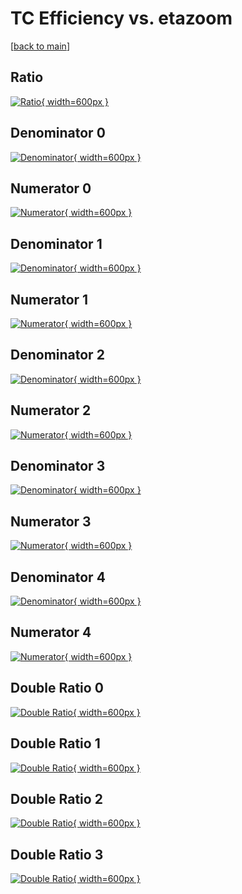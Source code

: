 # TC Efficiency vs. etazoom

[[back to main](./)]



## Ratio

[![Ratio](../mtv/var/TC_base_321_1_eff_etazoom.png){ width=600px }](../mtv/var/TC_base_321_1_eff_etazoom.pdf)

## Denominator 0

[![Denominator](../mtv/den/TC_base_321_1_eff_etazoom_den0.png){ width=600px }](../mtv/den/TC_base_321_1_eff_etazoom_den0.pdf)

## Numerator 0

[![Numerator](../mtv/num/TC_base_321_1_eff_etazoom_num0.png){ width=600px }](../mtv/num/TC_base_321_1_eff_etazoom_num0.pdf)

## Denominator 1

[![Denominator](../mtv/den/TC_base_321_1_eff_etazoom_den1.png){ width=600px }](../mtv/den/TC_base_321_1_eff_etazoom_den1.pdf)

## Numerator 1

[![Numerator](../mtv/num/TC_base_321_1_eff_etazoom_num1.png){ width=600px }](../mtv/num/TC_base_321_1_eff_etazoom_num1.pdf)

## Denominator 2

[![Denominator](../mtv/den/TC_base_321_1_eff_etazoom_den2.png){ width=600px }](../mtv/den/TC_base_321_1_eff_etazoom_den2.pdf)

## Numerator 2

[![Numerator](../mtv/num/TC_base_321_1_eff_etazoom_num2.png){ width=600px }](../mtv/num/TC_base_321_1_eff_etazoom_num2.pdf)

## Denominator 3

[![Denominator](../mtv/den/TC_base_321_1_eff_etazoom_den3.png){ width=600px }](../mtv/den/TC_base_321_1_eff_etazoom_den3.pdf)

## Numerator 3

[![Numerator](../mtv/num/TC_base_321_1_eff_etazoom_num3.png){ width=600px }](../mtv/num/TC_base_321_1_eff_etazoom_num3.pdf)

## Denominator 4

[![Denominator](../mtv/den/TC_base_321_1_eff_etazoom_den4.png){ width=600px }](../mtv/den/TC_base_321_1_eff_etazoom_den4.pdf)

## Numerator 4

[![Numerator](../mtv/num/TC_base_321_1_eff_etazoom_num4.png){ width=600px }](../mtv/num/TC_base_321_1_eff_etazoom_num4.pdf)

## Double Ratio 0

[![Double Ratio](../mtv/ratio/TC_base_321_1_eff_etazoom_ratio0.png){ width=600px }](../mtv/ratio/TC_base_321_1_eff_etazoom_ratio0.pdf)

## Double Ratio 1

[![Double Ratio](../mtv/ratio/TC_base_321_1_eff_etazoom_ratio1.png){ width=600px }](../mtv/ratio/TC_base_321_1_eff_etazoom_ratio1.pdf)

## Double Ratio 2

[![Double Ratio](../mtv/ratio/TC_base_321_1_eff_etazoom_ratio2.png){ width=600px }](../mtv/ratio/TC_base_321_1_eff_etazoom_ratio2.pdf)

## Double Ratio 3

[![Double Ratio](../mtv/ratio/TC_base_321_1_eff_etazoom_ratio3.png){ width=600px }](../mtv/ratio/TC_base_321_1_eff_etazoom_ratio3.pdf)

